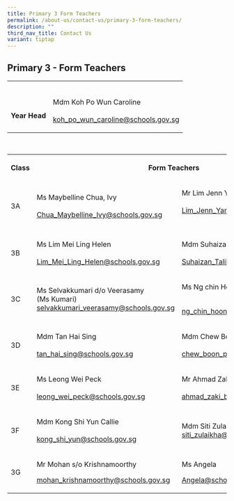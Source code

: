 ```yaml
---
title: Primary 3 Form Teachers
permalink: /about-us/contact-us/primary-3-form-teachers/
description: ""
third_nav_title: Contact Us
variant: tiptap
---
```

<h2><strong>Primary 3 - Form Teachers</strong></h2><table><tbody><tr><th rowspan="1" colspan="1"><p><br><br>Year Head</p></th><td rowspan="1" colspan="1"><p><br>Mdm Koh Po Wun Caroline<br><br><a href="mailto:koh_po_wun_caroline@schools.gov.sg" rel="noopener noreferrer nofollow" target="_blank">koh_po_wun_caroline@schools.gov.sg</a></p></td></tr></tbody></table><p><br></p><table><tbody><tr><th rowspan="1" colspan="1"><p>Class</p></th><th rowspan="1" colspan="2"><p>Form Teachers</p></th></tr><tr><td rowspan="1" colspan="1"><p>3A</p></td><td rowspan="1" colspan="1"><p>Ms Maybelline Chua, Ivy<br><br><a href="mailto:Chua_Maybelline_Ivy@schools.gov.sg" rel="noopener noreferrer nofollow" target="_blank">Chua_Maybelline_Ivy@schools.gov.sg</a><br></p></td><td rowspan="1" colspan="1"><p>Mr&nbsp;Lim Jenn Yang<br><br><a href="mailto:Lim_Jenn_Yang@schools.gov.sg" rel="noopener noreferrer nofollow" target="_blank">Lim_Jenn_Yang@schools.gov.sg</a><br><br></p></td></tr><tr><td rowspan="1" colspan="1"><p>3B</p></td><td rowspan="1" colspan="1"><p>Ms&nbsp;Lim Mei Ling Helen<br><br><a href="mailto:Lim_Mei_Ling_Helen@schools.gov.sg" rel="noopener noreferrer" target="_blank">Lim_Mei_Ling_Helen@schools.gov.sg</a></p></td><td rowspan="1" colspan="1"><p>Mdm&nbsp;Suhaizan Bte Talib<br><br><a href="mailto:Suhaizan_Talib@schools.gov.sg" rel="noopener noreferrer nofollow" target="_blank">Suhaizan_Talib@schools.gov.sg</a><br></p></td></tr><tr><td rowspan="1" colspan="1"><p>3C</p></td><td rowspan="1" colspan="1"><p>Ms Selvakkumari d/o Veerasamy <br>(Ms Kumari)<br><a href="mailto:selvakkumari_veerasamy@schools.gov.sg" rel="noopener noreferrer nofollow" target="_blank">selvakkumari_veerasamy@schools.gov.sg</a></p></td><td rowspan="1" colspan="1"><p>Ms Ng chin Hoon<br><br></p><p><a href="mailto:ng_chin_hoon@schools.gov.sg" rel="noopener noreferrer nofollow" target="_blank">ng_chin_hoon@schools.gov.sg</a></p></td></tr><tr><td rowspan="1" colspan="1"><p>3D</p></td><td rowspan="1" colspan="1"><p>Mdm Tan Hai Sing<br><br><a href="mailto:tan_hai_sing@schools.gov.sg" rel="noopener noreferrer nofollow" target="_blank">tan_hai_sing@schools.gov.sg</a></p></td><td rowspan="1" colspan="1"><p>Mdm&nbsp;Chew Boon Ping Janice<br><br><a href="mailto:chew_boon_ping@schools.gov.sg" rel="noopener noreferrer nofollow" target="_blank">chew_boon_ping@schools.gov.sg</a></p></td></tr><tr><td rowspan="1" colspan="1"><p>3E</p></td><td rowspan="1" colspan="1"><p>Ms Leong Wei Peck<br><br><a href="mailto:leong_wei_peck@schools.gov.sg" rel="noopener noreferrer nofollow" target="_blank">leong_wei_peck@schools.gov.sg</a></p></td><td rowspan="1" colspan="1"><p>Mr Ahmad Zaki Bin Hassan<br><br><a href="mailto:ahmad_zaki_b_hassan@schools.gov.sg" rel="noopener noreferrer nofollow" target="_blank">ahmad_zaki_b_hassan@schools.gov.sg</a></p></td></tr><tr><td rowspan="1" colspan="1"><p>3F</p></td><td rowspan="1" colspan="1"><p>Mdm Kong Shi Yun Callie<br><br><a href="mailto:kong_shi_yun@schools.gov.sg" rel="noopener noreferrer nofollow" target="_blank">kong_shi_yun@schools.gov.sg</a></p></td><td rowspan="1" colspan="1"><p>Mdm&nbsp;Siti Zulaikha Binte Zainal Abidin<br><a href="mailto:siti_zulaikha@schools.gov.sg" rel="noopener noreferrer nofollow" target="_blank">siti_zulaikha@schools.gov.sg</a></p><p></p></td></tr><tr><td rowspan="1" colspan="1"><p>3G</p></td><td rowspan="1" colspan="1"><p>Mr Mohan s/o Krishnamoorthy</p><p></p><p><a href="mailto:mohan_krishnamoorthy@schools.gov.sg" rel="noopener noreferrer nofollow" target="_blank">mohan_krishnamoorthy@schools.gov.sg</a></p></td><td rowspan="1" colspan="1"><p>Ms Angela</p><p><a href="mailto:Angela@schools.gov.sg" rel="noopener noreferrer nofollow" target="_blank">Angela@schools.gov.sg</a></p></td></tr></tbody></table><p></p>
